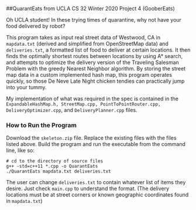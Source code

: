 ##QuarantEats
from UCLA CS 32 Winter 2020 Project 4 (GooberEats)

Oh UCLA student! In these trying times of quarantine, why not have your food delivered by robot?

This program takes as input real street data of Westwood, CA in `mapdata.txt` (derived and simplified from OpenStreetMap data) and `deliveries.txt`, a formatted list of food to deliver at certain locations. It then finds the optimally shortest routes between locations by using A* search, and attempts to optimize the delivery version of the Traveling Salesman Problem with the greedy Nearest Neighbor algorithm. By storing the street map data in a custom implemented hash map, this program operates quickly, so those De Neve Late Night chicken tendies can practically jump into your tummy.

My implementation of what was required in the spec is contained in the `ExpandableHashMap.h, StreetMap.cpp, PointToPointRouter.cpp, DeliveryOptimizer.cpp`, and `DeliveryPlanner.cpp` files.

### How to Run the Program
Download the `skeleton.zip` file. Replace the existing files with the files listed above. Build the program and run the executable from the command line, like so:
```
# cd to the directory of source files
g++ -std=c++11 *.cpp -o QuarantEats
./QuarantEats mapdata.txt deliveries.txt
```
The user can change `deliveries.txt` to contain whatever list of items they desire. Just check `main.cpp` to understand the format. (The delivery locations must be at street corners or known geographic coordinates found in `mapdata.txt`)
